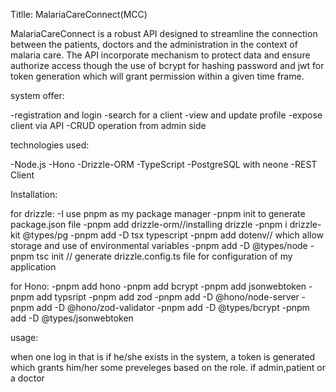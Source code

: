 Titlle: MalariaCareConnect(MCC)

MalariaCareConnect is a robust API designed to streamline the connection between the patients, doctors and the administration in the context of malaria care. The API incorporate mechanism to protect data and ensure authorize access though the use of bcrypt for hashing password and jwt for token generation which will grant permission within a given time frame.

system offer:

-registration and login
-search for a client
-view and update profile
-expose client via API
-CRUD operation from admin side

technologies used:

-Node.js
-Hono
-Drizzle-ORM
-TypeScript
-PostgreSQL with neone
-REST Client

Installation:

for drizzle:
-I use pnpm as my package manager
-pnpm init to generate package.json file
-pnpm add drizzle-orm//installing drizzle
-pnpm i drizzle-kit @types/pg
-pnpm add -D tsx typescript
-pnpm add dotenv// which allow storage and use of environmental variables
-pnpm add -D @types/node
-pnpm tsc init // generate drizzle.config.ts file for configuration of my application

 for Hono:
 -pnpm add hono
 -pnpm add bcrypt
 -pnpm add jsonwebtoken
 -pnpm add typsript
 -pnpm add zod
 -pnpm add -D @hono/node-server
 -pnpm add -D @hono/zod-validator
 -pnpm add -D @types/bcrypt
 -pnpm add -D @types/jsonwebtoken
 
 usage:
 
 when one log in that is if he/she exists in the system, a token is generated which grants him/her some preveleges based on the role. if admin,patient or a doctor
